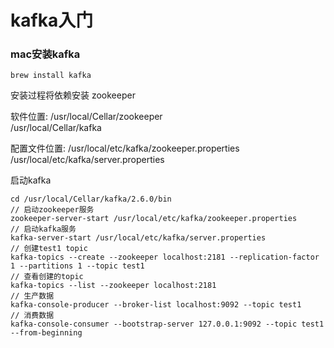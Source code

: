 # kafka入门

### mac安装kafka
```
brew install kafka
```
安装过程将依赖安装 zookeeper

软件位置:
/usr/local/Cellar/zookeeper  
/usr/local/Cellar/kafka

配置文件位置:
/usr/local/etc/kafka/zookeeper.properties
/usr/local/etc/kafka/server.properties

启动kafka
```
cd /usr/local/Cellar/kafka/2.6.0/bin
// 启动zookeeper服务
zookeeper-server-start /usr/local/etc/kafka/zookeeper.properties 
// 启动kafka服务
kafka-server-start /usr/local/etc/kafka/server.properties 
// 创建test1 topic
kafka-topics --create --zookeeper localhost:2181 --replication-factor 1 --partitions 1 --topic test1
// 查看创建的topic
kafka-topics --list --zookeeper localhost:2181  
// 生产数据 
kafka-console-producer --broker-list localhost:9092 --topic test1
// 消费数据
kafka-console-consumer --bootstrap-server 127.0.0.1:9092 --topic test1 --from-beginning
```


